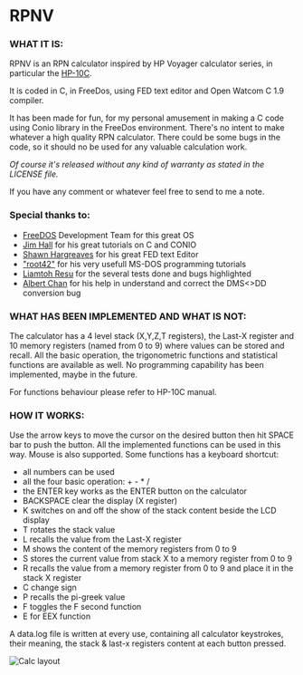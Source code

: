 # RPNV

### WHAT IT IS:

RPNV is an RPN calculator inspired by HP Voyager calculator series, in particular the [HP-10C](https://www.hpmuseum.org/hp10c.htm).

It is coded in C, in FreeDos, using FED text editor and Open Watcom C 1.9 compiler.

It has been made for fun, for my personal amusement in making a C code using Conio library in the FreeDos environment. 
There's no intent to make whatever a high quality RPN calculator. There could be some bugs in the code, so it should no be used for any valuable calculation work. 

_Of course it's released without any kind of warranty as stated in the LICENSE file._

If you have any comment or whatever feel free to send to me a note.

### Special thanks to: 
- [FreeDOS](https://freedos.org/) Development Team for this great OS
- [Jim Hall](https://freedos.org/jhall/) for his great tutorials on C and CONIO
- [Shawn Hargreaves](https://shawnhargreaves.com/fed/) for his great FED text Editor
- ["root42"](https://www.youtube.com/@root42) for his very usefull MS-DOS programming tutorials
- [Liamtoh Resu](https://www.hpmuseum.org/forum/user-13332.html) for the several tests done and bugs highlighted
- [Albert Chan](https://www.hpmuseum.org/forum/user-9024.html) for his help in understand and correct the DMS<>DD conversion bug

### WHAT HAS BEEN IMPLEMENTED AND WHAT IS NOT:

The calculator has a 4 level stack (X,Y,Z,T registers), the Last-X register and 10 memory registers (named from 0 to 9) where values can be stored and recall. All the basic operation, the trigonometric functions and statistical functions are available as well. No programming capability has been implemented, maybe in the future.

For functions behaviour please refer to HP-10C manual.

### HOW IT WORKS:

Use the arrow keys to move the cursor on the desired button then hit SPACE bar to push the button. All the implemented functions can be used in this way. Mouse is also supported. Some functions has a keyboard shortcut:
- all numbers can be used
- all the four basic operation: + - * /
- the ENTER key works as the ENTER button on the calculator
- BACKSPACE clear the display (X register)
- K switches on and off the show of the stack content beside the LCD display
- T rotates the stack value
- L recalls the value from the Last-X register
- M shows the content of the memory registers from 0 to 9
- S stores the current value from stack X to a memory register from 0 to 9
- R recalls the value from a memory register from 0 to 9 and place it in the stack X register
- C change sign
- P recalls the pi-greek value
- F toggles the F second function
- E for EEX function

A data.log file is written at every use, containing all calculator keystrokes, their meaning, the stack & last-x registers content at each button pressed.

![Calc layout](https://github.com/user-attachments/assets/05ecbbef-787c-4fd0-afc1-cd8879086e32)

